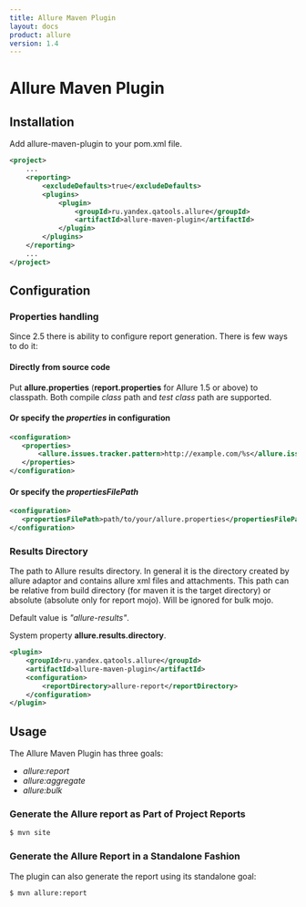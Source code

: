 ```yaml
---
title: Allure Maven Plugin
layout: docs
product: allure
version: 1.4
---
```


# Allure Maven Plugin

## Installation
Add allure-maven-plugin to your pom.xml file.
```xml
<project>
    ...
    <reporting>
        <excludeDefaults>true</excludeDefaults>
        <plugins>
            <plugin>
                <groupId>ru.yandex.qatools.allure</groupId>
                <artifactId>allure-maven-plugin</artifactId>
            </plugin>
        </plugins>
    </reporting>
    ...
</project>
```

## Configuration
### Properties handling
Since 2.5 there is ability to configure report generation. There is few ways to do it:

#### Directly from source code
Put **allure.properties** (**report.properties** for Allure 1.5 or above) to classpath. Both compile *class* path and *test class* path are supported.

#### Or specify the *properties* in configuration
```xml
<configuration>
   <properties>
       <allure.issues.tracker.pattern>http://example.com/%s</allure.issues.tracker.pattern>
   </properties>
</configuration>
```

#### Or specify the *propertiesFilePath*
```xml
<configuration>
   <propertiesFilePath>path/to/your/allure.properties</propertiesFilePath>
</configuration>
```

### Results Directory
The path to Allure results directory. In general it is the directory created by allure adaptor and contains allure xml files and attachments. This path can be relative from build directory (for maven it is the target directory) or absolute (absolute only for report mojo). Will be ignored for bulk mojo. 

Default value is *"allure-results"*. 

System property **allure.results.directory**.
```xml
<plugin>
    <groupId>ru.yandex.qatools.allure</groupId>
    <artifactId>allure-maven-plugin</artifactId>
    <configuration>
        <reportDirectory>allure-report</reportDirectory>
    </configuration>
</plugin>
```

## Usage
The Allure Maven Plugin has three goals:
 * *allure:report*
 * *allure:aggregate*
 * *allure:bulk*

### Generate the Allure report as Part of Project Reports
```bash
$ mvn site
```

### Generate the Allure Report in a Standalone Fashion
The plugin can also generate the report using its standalone goal:
```bash
$ mvn allure:report
```